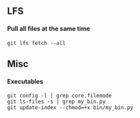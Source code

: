 ## LFS
#### Pull all files at the same time

    git lfs fetch --all

## Misc

#### Executables

    git config -l | grep core.filemode
    git ls-files -s | grep my_bin.py
    git update-index --chmod=+x bin/my_bin.py
